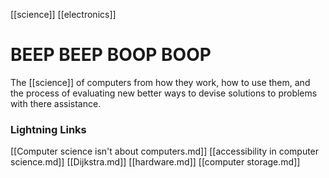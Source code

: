 [[science]]
[[electronics]]

# BEEP BEEP BOOP BOOP

The [[science]] of computers from how they work, how to use them, and the process of evaluating new better ways to devise solutions to problems with there assistance.
### Lightning Links
[[Computer science isn't about computers.md]]     [[accessibility in computer science.md]]     [[Dijkstra.md]]     [[hardware.md]]     [[computer storage.md]]